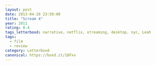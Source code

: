 ```yaml
---
layout: post 
date: 2013-04-28 23:59:00
title: "Scream 4"
year: 2011
rating: 0.4
tags_letterboxd: narrative, netflix, streaming, desktop, nyc, Leah
tags:
  - film
  - review
category: Letterboxd
canonical: https://boxd.it/18Fxv
---
```

